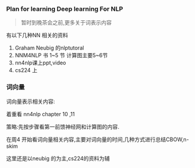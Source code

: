 ### Plan for learning Deep learning For NLP

> 暂时到晚茶会之前,更多关于词表示内容

有以下几种NN 相关的资料

1. Graham Neubig 的nlptutoral
2. NNM4NLP 书 1~5 节 计算图主要5~6节
3. nn4nlp课上ppt,video
4. cs224 上



### 词向量

词向量表示相关内容:

着重看 nn4nlp chapter 10 ,11



策略:先按步骤看第一前馈神经网和计算图的内容.

在周4 开始看词向量相关内容,主要对词向量的时间,几种方式进行总结CBOW,n-skim

这里还是以neubig 的为主,cs224的资料为辅

